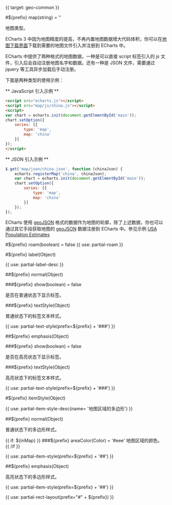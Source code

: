 {{ target: geo-common }}

#${prefix} map(string) = ''

地图类型。

ECharts 3 中因为地图精度的提高，不再内置地图数据增大代码体积，你可以在[地图下载界面](http://ecomfe.github.io/echarts-builder-web/map3.html)下载到需要的地图文件引入并注册到 ECharts 中。

ECharts 中提供了两种格式的地图数据，一种是可以直接 script 标签引入的 js 文件，引入后会自动注册地图名字和数据。还有一种是 JSON 文件，需要通过 jquery 等工具异步加载后手动注册。

下面是两种类型的使用示例：

** JavaScript 引入示例 **

```html
<script src="echarts.js"></script>
<script src="map/js/china.js"></script>
<script>
var chart = echarts.init(document.getElmentById('main'));
chart.setOption({
    series: [{
        type: 'map',
        map: 'china'
    }]
});
</script>
```

** JSON 引入示例 **

```js
$.get('map/json/china.json', function (chinaJson) {
    echarts.registerMap('china', chinaJson);
    var chart = echarts.init(document.getElmentById('main'));
    chart.setOption({
        series: [{
            type: 'map',
            map: 'china'
        }]
    });
});
```

ECharts 使用 [geoJSON](http://geojson.org/) 格式的数据作为地图的轮廓，除了上述数据，你也可以通过其它手段获取地图的 [geoJSON](http://geojson.org/) 数据注册到 ECharts 中。参见示例 [USA Population Estimates](${galleryViewPath}map-usa)

#${prefix} roam(boolean) = false
{{ use: partial-roam }}


#${prefix} label(Object)

{{ use: partial-label-desc }}

##${prefix} normal(Object)

###${prefix} show(boolean) = false

是否在普通状态下显示标签。

###${prefix} textStyle(Object)

普通状态下的标签文本样式。

{{ use: partial-text-style(prefix=${prefix} + '###') }}

##${prefix} emphasis(Object)

###${prefix} show(boolean) = false

是否在高亮状态下显示标签。

###${prefix} textStyle(Object)

高亮状态下的标签文本样式。

{{ use: partial-text-style(prefix=${prefix} + '###') }}


#${prefix} itemStyle(Object)

{{ use: partial-item-style-desc(name= '地图区域的多边形') }}


##${prefix} normal(Object)

普通状态下的多边形样式。

{{ if: ${inMap} }}
###${prefix} areaColor(Color) = '#eee'
地图区域的颜色。
{{ /if }}

{{ use: partial-item-style(prefix=${prefix} + '##') }}

##${prefix} emphasis(Object)

高亮状态下的多边形样式。

{{ use: partial-item-style(prefix=${prefix} + '##') }}

{{ use: partial-rect-layout(prefix="#" + ${prefix}) }}